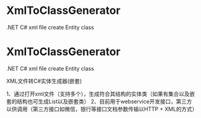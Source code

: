 # XmlToClassGenerator
.NET  C# xml file create Entity class

# XmlToClassGenerator
.NET  C# xml file create Entity class



XML文件转C#实体生成器(嵌套)

1、通过打开xml文件（支持多个），生成符合其结构的实体类（如果有集合以及嵌套的结构也可生成List<T>以及嵌套类）
2、目前用于webservice开发接口，第三方以供调用（第三方接口如微信，银行等接口文档参数传输以HTTP + XML的方式）
